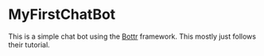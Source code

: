 # MyFirstChatBot

This is a simple chat bot using the <a href="https://bottr.co/">Bottr</a> framework. This mostly just follows their tutorial.
